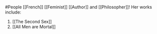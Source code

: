 #People 
[[French]] [[Feminist]] [[Author]] and [[Philosopher]]!
Her works include:
1. [[The Second Sex]]
2. [[All Men are Mortal]]